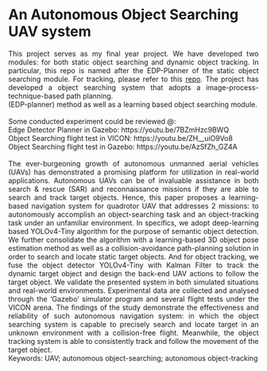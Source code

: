 # An Autonomous Object Searching UAV system
<div align="justify">
This project serves as my final year project. We have developed two modules: for both static object searching and dynamic object tracking. In particular, this repo is named after the EDP-Planner of the static object searching module. For tracking, please refer to this <a href="https://github.com/pattylo/AUTO">repo</a>. The project has developed a object searching system that adopts a image-process-technique-based path planning. </div>
(EDP-planner) method as well as a learning based object searching module.<br/>
<br/>
Some conducted experiment could be reviewed @:<br/>
Edge Detector Planner in Gazebo: https://youtu.be/7BZmHzc9BWQ<br/>
Object Searching flight test in VICON: https://youtu.be/ZH__uiO9Vo8<br/>
Object Searching flight test in Gazebo: https://youtu.be/AzSfZh_GZ4A<br/>

<br/>
<div align="justify">
  The ever-burgeoning growth of autonomous unmanned aerial vehicles (UAVs) has 
demonstrated a promising platform for utilization in real-world applications. Autonomous 
UAVs can be of invaluable assistance in both search & rescue (SAR) and reconnaissance 
missions if they are able to search and track target objects. Hence, this paper proposes a 
learning-based navigation system for quadrotor UAV that addresses 2 missions: to 
autonomously accomplish an object-searching task and an object-tracking task under an 
unfamiliar environment. 
In specifics, we adopt deep-learning based YOLOv4-Tiny algorithm for the purpose of 
semantic object detection. We further consolidate the algorithm with a learning-based 3D 
object pose estimation method as well as a collision-avoidance path-planning solution in order 
to search and locate static target objects. And for object tracking, we fuse the object detector 
YOLOv4-Tiny with Kalman Filter to track the dynamic target object and design the back-end 
UAV actions to follow the target object. 
We validate the presented system in both simulated situations and real-world environments. 
Experimental data are collected and analysed through the ‘Gazebo’ simulator program and 
several flight tests under the VICON arena. 
The findings of the study demonstrate the effectiveness and reliability of such autonomous 
navigation system: in which the object searching system is capable to precisely search and 
locate target in an unknown environment with a collision-free flight. Meanwhile, the object 
tracking system is able to consistently track and follow the movement of the target object. </br>
Keywords: UAV; autonomous object-searching; autonomous object-tracking 
</div>
